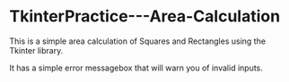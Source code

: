 # TkinterPractice---Area-Calculation
This is a simple area calculation of Squares and Rectangles using the Tkinter library.

It has a simple error messagebox that will warn you of invalid inputs.
